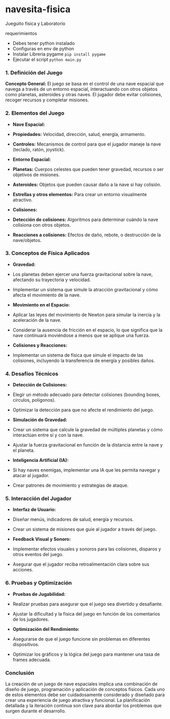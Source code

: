 # navesita-fisica
Jueguito fisica y Laboratorio

requerimientos
- Debes tener python instalado
- Configuras en env de python
- Instalar Libreria pygame
```pip install pygame```
- Ejecutar el script
```python main.py```



### 1. **Definición del Juego**

**Concepto General:**
El juego se basa en el control de una nave espacial que navega a través de un entorno espacial, interactuando con otros objetos como planetas, asteroides y otras naves. El jugador debe evitar colisiones, recoger recursos y completar misiones.

### 2. **Elementos del Juego**

- **Nave Espacial:**
 - **Propiedades:** Velocidad, dirección, salud, energía, armamento.
 - **Controles:** Mecanismos de control para que el jugador maneje la nave (teclado, ratón, joystick).

- **Entorno Espacial:**
 - **Planetas:** Cuerpos celestes que pueden tener gravedad, recursos o ser objetivos de misiones.
 - **Asteroides:** Objetos que pueden causar daño a la nave si hay colisión.
 - **Estrellas y otros elementos:** Para crear un entorno visualmente atractivo.

- **Colisiones:**
 - **Detección de colisiones:** Algoritmos para determinar cuándo la nave colisiona con otros objetos.
 - **Reacciones a colisiones:** Efectos de daño, rebote, o destrucción de la nave/objetos.

### 3. **Conceptos de Física Aplicados**

- **Gravedad:**
 - Los planetas deben ejercer una fuerza gravitacional sobre la nave, afectando su trayectoria y velocidad.
 - Implementar un sistema que simule la atracción gravitacional y cómo afecta el movimiento de la nave.

- **Movimiento en el Espacio:**
 - Aplicar las leyes del movimiento de Newton para simular la inercia y la aceleración de la nave.
 - Considerar la ausencia de fricción en el espacio, lo que significa que la nave continuará moviéndose a menos que se aplique una fuerza.

- **Colisiones y Reacciones:**
 - Implementar un sistema de física que simule el impacto de las colisiones, incluyendo la transferencia de energía y posibles daños.

### 4. **Desafíos Técnicos**

- **Detección de Colisiones:**
 - Elegir un método adecuado para detectar colisiones (bounding boxes, círculos, polígonos).
 - Optimizar la detección para que no afecte el rendimiento del juego.

- **Simulación de Gravedad:**
 - Crear un sistema que calcule la gravedad de múltiples planetas y cómo interactúan entre sí y con la nave.
 - Ajustar la fuerza gravitacional en función de la distancia entre la nave y el planeta.

- **Inteligencia Artificial (IA):**
 - Si hay naves enemigas, implementar una IA que les permita navegar y atacar al jugador.
 - Crear patrones de movimiento y estrategias de ataque.

### 5. **Interacción del Jugador**

- **Interfaz de Usuario:**
 - Diseñar menús, indicadores de salud, energía y recursos.
 - Crear un sistema de misiones que guíe al jugador a través del juego.

- **Feedback Visual y Sonoro:**
 - Implementar efectos visuales y sonoros para las colisiones, disparos y otros eventos del juego.
 - Asegurar que el jugador reciba retroalimentación clara sobre sus acciones.

### 6. **Pruebas y Optimización**

- **Pruebas de Jugabilidad:**
 - Realizar pruebas para asegurar que el juego sea divertido y desafiante.
 - Ajustar la dificultad y la física del juego en función de los comentarios de los jugadores.

- **Optimización del Rendimiento:**
 - Asegurarse de que el juego funcione sin problemas en diferentes dispositivos.
 - Optimizar los gráficos y la lógica del juego para mantener una tasa de frames adecuada.

### Conclusión

La creación de un juego de nave espaciales implica una combinación de diseño de juego, programación y aplicación de conceptos físicos. Cada uno de estos elementos debe ser cuidadosamente considerado y diseñado para crear una experiencia de juego atractiva y funcional. La planificación detallada y la iteración continua son clave para abordar los problemas que surgen durante el desarrollo.

